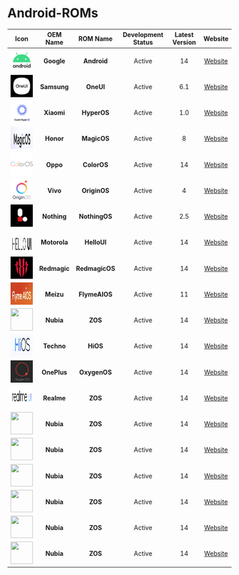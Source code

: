 # Android-ROMs

|                          Icon                           |   OEM Name   |    ROM Name    | Development Status | Latest Version |   Website   |
| :-----------------------------------------------------: | :----------: | :------------: | :----------------: | :------------: | :---------: |
|  <img src="Icons/Android.png" width="50" height="50">   |  **Google**  |  **Android**   |       Active       |       14       | [Website]() |
|   <img src="Icons/OneUI.png" width="50" height="50">    | **Samsung**  |   **OneUI**    |       Active       |      6.1       | [Website]() |
|  <img src="Icons/HyperOS.png" width="50" height="50">   |  **Xiaomi**  |  **HyperOS**   |       Active       |      1.0       | [Website]() |
|  <img src="Icons/MagicOS.png" width="50" height="50">   |  **Honor**   |  **MagicOS**   |       Active       |       8        | [Website]() |
|  <img src="Icons/ColorOS.png" width="50" height="50">   |   **Oppo**   |  **ColorOS**   |       Active       |       14       | [Website]() |
|  <img src="Icons/OriginOS.png" width="50" height="50">  |   **Vivo**   |  **OriginOS**  |       Active       |       4        | [Website]() |
| <img src="Icons/NothingOS.png" width="50" height="50">  | **Nothing**  | **NothingOS**  |       Active       |      2.5       | [Website]() |
|  <img src="Icons/HelloUI.png" width="50" height="50">   | **Motorola** |  **HelloUI**   |       Active       |       14       | [Website]() |
| <img src="Icons/RedmagicOS.png" width="50" height="50"> | **Redmagic** | **RedmagicOS** |       Active       |       14       | [Website]() |
| <img src="Icons/FlymeAIOS.png" width="50" height="50">  |  **Meizu**   | **FlymeAIOS**  |       Active       |       11       | [Website]() |
|    <img src="Icons/ZOS.png" width="50" height="50">     |  **Nubia**   |    **ZOS**     |       Active       |       14       | [Website]() |
|    <img src="Icons/HiOS.png" width="50" height="50">    |  **Techno**  |    **HiOS**    |       Active       |       14       | [Website]() |
|  <img src="Icons/OxygenOS.png" width="50" height="50">  | **OnePlus**  |  **OxygenOS**  |       Active       |       14       | [Website]() |
|  <img src="Icons/RealmeUI.png" width="50" height="50">  |  **Realme**  |    **ZOS**     |       Active       |       14       | [Website]() |
|    <img src="Icons/ZOS.png" width="50" height="50">     |  **Nubia**   |    **ZOS**     |       Active       |       14       | [Website]() |
|    <img src="Icons/ZOS.png" width="50" height="50">     |  **Nubia**   |    **ZOS**     |       Active       |       14       | [Website]() |
|    <img src="Icons/ZOS.png" width="50" height="50">     |  **Nubia**   |    **ZOS**     |       Active       |       14       | [Website]() |
|    <img src="Icons/ZOS.png" width="50" height="50">     |  **Nubia**   |    **ZOS**     |       Active       |       14       | [Website]() |
|    <img src="Icons/ZOS.png" width="50" height="50">     |  **Nubia**   |    **ZOS**     |       Active       |       14       | [Website]() |
|    <img src="Icons/ZOS.png" width="50" height="50">     |  **Nubia**   |    **ZOS**     |       Active       |       14       | [Website]() |
